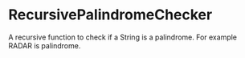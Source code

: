 # RecursivePalindromeChecker
A recursive function to check if a String is a palindrome.
For example RADAR is palindrome.
